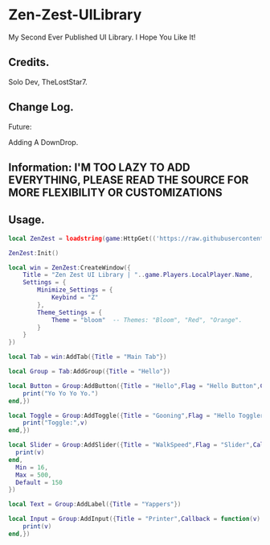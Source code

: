 # Zen-Zest-UILibrary
My Second Ever Published UI Library. I Hope You Like It!

## Credits.

Solo Dev, TheLostStar7.

## Change Log.

Future:

Adding A DownDrop.

## Information: I'M TOO LAZY TO ADD EVERYTHING, PLEASE READ THE SOURCE FOR MORE FLEXIBILITY OR CUSTOMIZATIONS

## Usage.
```lua
local ZenZest = loadstring(game:HttpGet(('https://raw.githubusercontent.com/TheLostStar7/Zen-Zest-UILibrary/refs/heads/main/ZenZestLib')))()

ZenZest:Init()

local win = ZenZest:CreateWindow({
    Title = "Zen Zest UI Library | "..game.Players.LocalPlayer.Name,
    Settings = {
        Minimize_Settings = {
            Keybind = "Z"
        },
        Theme_Settings = {
            Theme = "bloom"  -- Themes: "Bloom", "Red", "Orange".
        }
    }
})

local Tab = win:AddTab({Title = "Main Tab"})

local Group = Tab:AddGroup({Title = "Hello"})

local Button = Group:AddButton({Title = "Hello",Flag = "Hello Button",Callback = function()
    print("Yo Yo Yo Yo.")
end,})

local Toggle = Group:AddToggle({Title = "Gooning",Flag = "Hello Togglers Gooners",Callback = function(v)
    print("Toggle:",v)
end,})

local Slider = Group:AddSlider({Title = "WalkSpeed",Flag = "Slider",Callback = function(v)
  print(v)
end,
  Min = 16,
  Max = 500,
  Default = 150
})

local Text = Group:AddLabel({Title = "Yappers"})

local Input = Group:AddInput({Title = "Printer",Callback = function(v)
    print(v)
end,})
```
